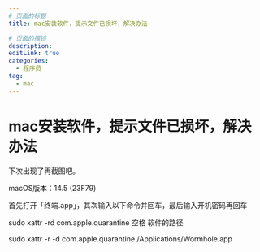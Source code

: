 ```yaml
---
# 页面的标题
title: mac安装软件，提示文件已损坏，解决办法

# 页面的描述
description:
editLink: true
categories:
  - 程序员
tag:
  - mac
---
```


# mac安装软件，提示文件已损坏，解决办法

下次出现了再截图吧。

macOS版本：14.5 (23F79)
 
首先打开「终端.app」，其次输入以下命令并回车，最后输入开机密码再回车

sudo xattr -rd com.apple.quarantine 空格 软件的路径

sudo xattr -r -d com.apple.quarantine /Applications/Wormhole.app